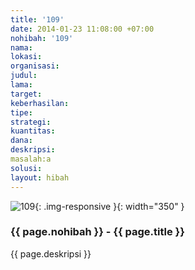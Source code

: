 ```yaml
---
title: '109'
date: 2014-01-23 11:08:00 +07:00
nohibah: '109'
nama:
lokasi:
organisasi:
judul:
lama:
target:
keberhasilan:
tipe:
strategi:
kuantitas:
dana:
deskripsi:
masalah:a
solusi:
layout: hibah
---
```


![109](/static/img/hibahcms/109.png){: .img-responsive }{: width="350" }

### {{ page.nohibah }} - {{ page.title }}

{{ page.deskripsi }}
